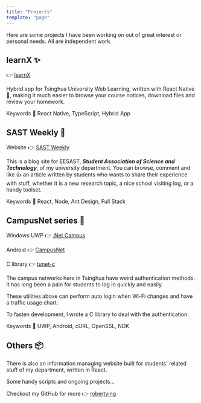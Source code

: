 ```yaml
---
title: "Projects"
template: "page"
---
```


Here are some projects I have been working on out of great interest or personal needs. All are independent work.

## learnX ✨

👉 [learnX](https://github.com/robertying/learnX)

Hybrid app for Tsinghua University Web Learning, written with React Native 💖, making it much easier to browse your course notices, download files and review your homework.

Keywords 🔑 React Native, TypeScript, Hybrid App

## SAST Weekly 📰

Website 👉 [SAST Weekly](https://weekly.eesast.com/)

This is a blog site for EESAST, _**Student Association of Science and Technology**_, of my university department. You can browse, comment and like 👍 an article written by students who wants to share their experience with stuff, whether it is a new research topic, a nice school visiting log, or a handy toolset.

Keywords 🔑 React, Node, Ant Design, Full Stack

## CampusNet series 🏫

Windows UWP 👉 [.Net Campus](https://www.microsoft.com/store/productId/9PDVWNT4K1MW)

Android 👉 [CampusNet](https://github.com/robertying/CampusNet-Android/releases)

C library 👉 [tunet-c](https://github.com/robertying/tunet-c)

The campus networks here in Tsinghua have weird authentication methods. It has long been a pain for students to log in quickly and easily.

These utilities above can perform auto login when Wi-Fi changes and have a traffic usage chart.

To fasten development, I wrote a C library to deal with the authentication.

Keywords 🔑 UWP, Android, cURL, OpenSSL, NDK

## Others 📦

There is also an information managing website built for students' related stuff of my department, written in React.

Some handy scripts and ongoing projects...

Checkout my GitHub for more 👉 [robertying](https://github.com/robertying)
